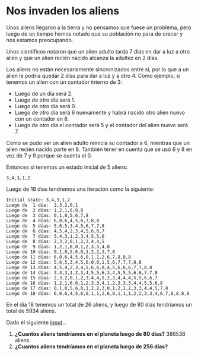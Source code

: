# Nos invaden los aliens

Unos aliens llegaron a la tierra y no pensamos que fuese un problema, pero luego de un tiempo hemos notado que su población no para de crecer y nos estamos preocupando.

Unos científicos notaron que un alien adulto tarda 7 días en dar a luz a otro alien y que un alien recién nacido alcanza la adultez en 2 días.

Los aliens no están necesariamente sincronizados entre sí, por lo que a un alien le podría quedar 2 días para dar a luz y a otro 4. Como ejemplo, si tenemos un alien con un contador interno de 3:

- Luego de un día será 2.
- Luego de otro día será 1.
- Luego de otro día será 0.
- Luego de otro día será 6 nuevamente y habrá nacido otro alien nuevo con un contador en 8.
- Luego de otro día el contador será 5 y el contador del alien nuevo será 7.

Como se pudo ver un alien adulto reinicia su contador a 6, mientras que un alien recién nacido parte en 8. También tener en cuenta que se usó 6 y 8 en vez de 7 y 9 porque se cuenta el 0.

Entonces si tenemos un estado inicial de 5 aliens:

```
3,4,3,1,2
```

Luego de 18 días tendremos una iteración como la siguiente:

```
Initial state: 3,4,3,1,2
Luego de  1 día:  2,3,2,0,1
Luego de  2 días: 1,2,1,6,0,8
Luego de  3 días: 0,1,0,5,6,7,8
Luego de  4 días: 6,0,6,4,5,6,7,8,8
Luego de  5 días: 5,6,5,3,4,5,6,7,7,8
Luego de  6 días: 4,5,4,2,3,4,5,6,6,7
Luego de  7 días: 3,4,3,1,2,3,4,5,5,6
Luego de  8 días: 2,3,2,0,1,2,3,4,4,5
Luego de  9 días: 1,2,1,6,0,1,2,3,3,4,8
Luego de 10 días: 0,1,0,5,6,0,1,2,2,3,7,8
Luego de 11 días: 6,0,6,4,5,6,0,1,1,2,6,7,8,8,8
Luego de 12 días: 5,6,5,3,4,5,6,0,0,1,5,6,7,7,7,8,8
Luego de 13 días: 4,5,4,2,3,4,5,6,6,0,4,5,6,6,6,7,7,8,8
Luego de 14 días: 3,4,3,1,2,3,4,5,5,6,3,4,5,5,5,6,6,7,7,8
Luego de 15 días: 2,3,2,0,1,2,3,4,4,5,2,3,4,4,4,5,5,6,6,7
Luego de 16 días: 1,2,1,6,0,1,2,3,3,4,1,2,3,3,3,4,4,5,5,6,8
Luego de 17 días: 0,1,0,5,6,0,1,2,2,3,0,1,2,2,2,3,3,4,4,5,7,8
Luego de 18 días: 6,0,6,4,5,6,0,1,1,2,6,0,1,1,1,2,2,3,3,4,6,7,8,8,8,8
```

En el día 18 tenemos un total de 26 aliens, y luego de 80 días tendríamos un total de 5934 aliens.

Dado el siguiente [input](https://gist.github.com/cococov/9c3bad3ad672186fa6a674d040f44c5c)...

1.  **¿Cuantos aliens tendríamos en el planeta luego de 80 días?** 386536 aliens
2.  **¿Cuantos aliens tendríamos en el planeta luego de 256 días?**
